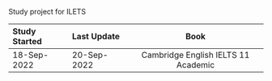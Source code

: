 
Study project for ILETS

| Study Started | Last Update | Book |
| :-------------- | :----------  | :-----: | 
| 18-Sep-2022      | 20-Sep-2022 | Cambridge English IELTS 11 Academic  |
